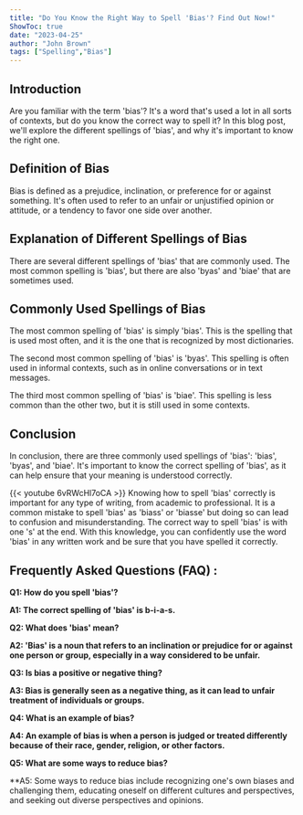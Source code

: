 ```yaml
---
title: "Do You Know the Right Way to Spell 'Bias'? Find Out Now!"
ShowToc: true 
date: "2023-04-25"
author: "John Brown" 
tags: ["Spelling","Bias"]
---
```

## Introduction

Are you familiar with the term 'bias'? It's a word that's used a lot in all sorts of contexts, but do you know the correct way to spell it? In this blog post, we'll explore the different spellings of 'bias', and why it's important to know the right one. 

## Definition of Bias

Bias is defined as a prejudice, inclination, or preference for or against something. It's often used to refer to an unfair or unjustified opinion or attitude, or a tendency to favor one side over another. 

## Explanation of Different Spellings of Bias

There are several different spellings of 'bias' that are commonly used. The most common spelling is 'bias', but there are also 'byas' and 'biae' that are sometimes used. 

## Commonly Used Spellings of Bias

The most common spelling of 'bias' is simply 'bias'. This is the spelling that is used most often, and it is the one that is recognized by most dictionaries. 

The second most common spelling of 'bias' is 'byas'. This spelling is often used in informal contexts, such as in online conversations or in text messages. 

The third most common spelling of 'bias' is 'biae'. This spelling is less common than the other two, but it is still used in some contexts. 

## Conclusion

In conclusion, there are three commonly used spellings of 'bias': 'bias', 'byas', and 'biae'. It's important to know the correct spelling of 'bias', as it can help ensure that your meaning is understood correctly.

{{< youtube 6vRWcHl7oCA >}} 
Knowing how to spell 'bias' correctly is important for any type of writing, from academic to professional. It is a common mistake to spell 'bias' as 'biass' or 'biasse' but doing so can lead to confusion and misunderstanding. The correct way to spell 'bias' is with one 's' at the end. With this knowledge, you can confidently use the word 'bias' in any written work and be sure that you have spelled it correctly.

## Frequently Asked Questions (FAQ) :
**Q1: How do you spell 'bias'?**

**A1: The correct spelling of 'bias' is b-i-a-s.**

**Q2: What does 'bias' mean?**

**A2: 'Bias' is a noun that refers to an inclination or prejudice for or against one person or group, especially in a way considered to be unfair.**

**Q3: Is bias a positive or negative thing?**

**A3: Bias is generally seen as a negative thing, as it can lead to unfair treatment of individuals or groups.**

**Q4: What is an example of bias?**

**A4: An example of bias is when a person is judged or treated differently because of their race, gender, religion, or other factors.**

**Q5: What are some ways to reduce bias?**

**A5: Some ways to reduce bias include recognizing one's own biases and challenging them, educating oneself on different cultures and perspectives, and seeking out diverse perspectives and opinions.





